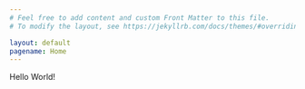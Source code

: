 ```yaml
---
# Feel free to add content and custom Front Matter to this file.
# To modify the layout, see https://jekyllrb.com/docs/themes/#overriding-theme-defaults

layout: default
pagename: Home
---
```


Hello World!
